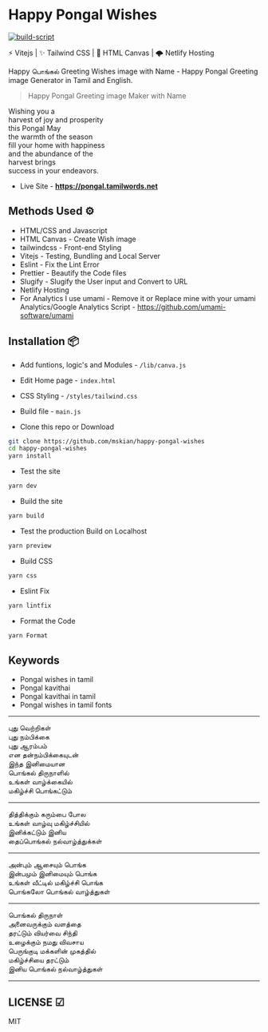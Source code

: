 # Happy Pongal Wishes  

[![build-script](https://github.com/mskian/happy-pongal-wishes/actions/workflows/build.yml/badge.svg)](https://github.com/mskian/happy-pongal-wishes/actions/workflows/build.yml)  

⚡ Vitejs | ✨ Tailwind CSS | 📸 HTML Canvas  | 🌩 Netlify Hosting  

Happy பொங்கல் Greeting Wishes image with Name - Happy Pongal Greeting image Generator in Tamil and English.

> Happy Pongal Greeting image Maker with Name  

Wishing you a  
harvest of joy and prosperity  
this Pongal May  
the warmth of the season  
fill your home with happiness  
and the abundance of the  
harvest brings  
success in your endeavors.  

- Live Site - **<https://pongal.tamilwords.net>**

## Methods Used ⚙

- HTML/CSS and Javascript
- HTML Canvas - Create Wish image
- tailwindcss - Front-end Styling
- Vitejs - Testing, Bundling and Local Server
- Eslint - Fix the Lint Error
- Prettier - Beautify the Code files
- Slugify - Slugify the User input and Convert to URL
- Netlify Hosting
- For Analytics I use umami - Remove it or Replace mine with your umami Analytics/Google Analytics Script - <https://github.com/umami-software/umami>  

## Installation 📦

- Add funtions, logic's and Modules - `/lib/canva.js`
- Edit Home page - `index.html`
- CSS Styling - `/styles/tailwind.css`
- Build file - `main.js`

- Clone this repo or Download

```sh
git clone https://github.com/mskian/happy-pongal-wishes
cd happy-pongal-wishes
yarn install
```

- Test the site

```sh
yarn dev
```

- Build the site

```sh
yarn build
```

- Test the production Build on Localhost

```sh
yarn preview
```

- Build CSS

```sh
yarn css
```

- Eslint Fix

```sh
yarn lintfix
```

- Format the Code

```sh
yarn Format
```

## Keywords

- Pongal wishes in tamil
- Pongal kavithai
- Pongal kavithai in tamil
- Pongal wishes in tamil fonts

***

புது வெற்றிகள்  
புது நம்பிக்கை  
புது ஆரம்பம்  
என தன்நம்பிக்கையுடன்  
இந்த இனிமையான  
பொங்கல் திருநாளில்  
உங்கள் வாழ்க்கையில்  
மகிழ்ச்சி பொங்கட்டும்

***

தித்திக்கும் கரும்பை போல  
உங்கள் வாழ்வு மகிழ்ச்சியில்  
இனிக்கட்டும் இனிய  
தைப்பொங்கல் நல்வாழ்த்துக்கள்

***

அன்பும் ஆசையும் பொங்க  
இன்பமும் இனிமையும் பொங்க  
உங்கள் வீட்டில் மகிழ்ச்சி பொங்க  
பொங்கலோ பொங்கல் வாழ்த்துகள்

***

பொங்கல் திருநாள்  
அனைவருக்கும் வளத்தை  
தரட்டும் வியர்வை சிந்தி  
உழைக்கும் நமது விவசாய  
பெருங்குடி மக்களின் முகத்தில்  
மகிழ்ச்சியை தரட்டும்  
இனிய பொங்கல் நல்வாழ்த்துகள்

***

## LICENSE ☑

MIT
